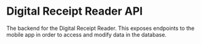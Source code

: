 # Digital Receipt Reader API
The backend for the Digital Receipt Reader. This exposes endpoints to the mobile app in order to access and modify data in the database.

